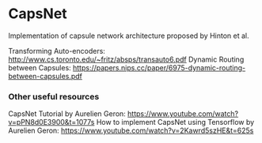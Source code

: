 # CapsNet

Implementation of capsule network architecture proposed by Hinton et al.

Transforming Auto-encoders: http://www.cs.toronto.edu/~fritz/absps/transauto6.pdf
Dynamic Routing between Capsules: https://papers.nips.cc/paper/6975-dynamic-routing-between-capsules.pdf

### Other useful resources
CapsNet Tutorial by Aurelien Geron: https://www.youtube.com/watch?v=pPN8d0E3900&t=1077s
How to implement CapsNet using Tensorflow by Aurelien Geron: https://www.youtube.com/watch?v=2Kawrd5szHE&t=625s
